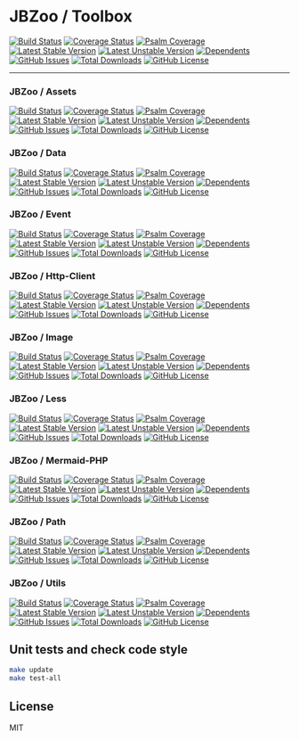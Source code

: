 # JBZoo / Toolbox

[![Build Status](https://travis-ci.org/JBZoo/Toolbox.svg?branch=master)](https://travis-ci.org/JBZoo/Toolbox)    [![Coverage Status](https://coveralls.io/repos/JBZoo/Toolbox/badge.svg)](https://coveralls.io/github/JBZoo/Toolbox?branch=master)    [![Psalm Coverage](https://shepherd.dev/github/JBZoo/Toolbox/coverage.svg)](https://shepherd.dev/github/JBZoo/Toolbox)    
[![Latest Stable Version](https://poser.pugx.org/JBZoo/Toolbox/v)](https://packagist.org/packages/JBZoo/Toolbox)    [![Latest Unstable Version](https://poser.pugx.org/JBZoo/Toolbox/v/unstable)](https://packagist.org/packages/JBZoo/Toolbox)    [![Dependents](https://poser.pugx.org/JBZoo/Toolbox/dependents)](https://packagist.org/packages/JBZoo/Toolbox/dependents?order_by=downloads)    [![GitHub Issues](https://img.shields.io/github/issues/JBZoo/Toolbox)](https://github.com/JBZoo/Toolbox/issues)    [![Total Downloads](https://poser.pugx.org/JBZoo/Toolbox/downloads)](https://packagist.org/packages/JBZoo/Toolbox/stats)    [![GitHub License](https://img.shields.io/github/license/JBZoo/Toolbox)](https://github.com/JBZoo/Toolbox/blob/master/LICENSE)


---- 


### JBZoo / Assets

[![Build Status](https://travis-ci.org/JBZoo/Assets.svg?branch=master)](https://travis-ci.org/JBZoo/Assets)    [![Coverage Status](https://coveralls.io/repos/JBZoo/Assets/badge.svg)](https://coveralls.io/github/JBZoo/Assets?branch=master)    [![Psalm Coverage](https://shepherd.dev/github/JBZoo/Assets/coverage.svg)](https://shepherd.dev/github/JBZoo/Assets)    
[![Latest Stable Version](https://poser.pugx.org/JBZoo/Assets/v)](https://packagist.org/packages/JBZoo/Assets)    [![Latest Unstable Version](https://poser.pugx.org/JBZoo/Assets/v/unstable)](https://packagist.org/packages/JBZoo/Assets)    [![Dependents](https://poser.pugx.org/JBZoo/Assets/dependents)](https://packagist.org/packages/JBZoo/Assets/dependents?order_by=downloads)    [![GitHub Issues](https://img.shields.io/github/issues/JBZoo/Assets)](https://github.com/JBZoo/Assets/issues)    [![Total Downloads](https://poser.pugx.org/JBZoo/Assets/downloads)](https://packagist.org/packages/JBZoo/Assets/stats)    [![GitHub License](https://img.shields.io/github/license/JBZoo/Assets)](https://github.com/JBZoo/Assets/blob/master/LICENSE)



### JBZoo / Data

[![Build Status](https://travis-ci.org/JBZoo/Data.svg?branch=master)](https://travis-ci.org/JBZoo/Data)    [![Coverage Status](https://coveralls.io/repos/JBZoo/Data/badge.svg)](https://coveralls.io/github/JBZoo/Data?branch=master)    [![Psalm Coverage](https://shepherd.dev/github/JBZoo/Data/coverage.svg)](https://shepherd.dev/github/JBZoo/Data)    
[![Latest Stable Version](https://poser.pugx.org/JBZoo/Data/v)](https://packagist.org/packages/JBZoo/Data)    [![Latest Unstable Version](https://poser.pugx.org/JBZoo/Data/v/unstable)](https://packagist.org/packages/JBZoo/Data)    [![Dependents](https://poser.pugx.org/JBZoo/Data/dependents)](https://packagist.org/packages/JBZoo/Data/dependents?order_by=downloads)    [![GitHub Issues](https://img.shields.io/github/issues/JBZoo/Data)](https://github.com/JBZoo/Data/issues)    [![Total Downloads](https://poser.pugx.org/JBZoo/Data/downloads)](https://packagist.org/packages/JBZoo/Data/stats)    [![GitHub License](https://img.shields.io/github/license/JBZoo/Data)](https://github.com/JBZoo/Data/blob/master/LICENSE)



### JBZoo / Event

[![Build Status](https://travis-ci.org/JBZoo/Event.svg?branch=master)](https://travis-ci.org/JBZoo/Event)    [![Coverage Status](https://coveralls.io/repos/JBZoo/Event/badge.svg)](https://coveralls.io/github/JBZoo/Event?branch=master)    [![Psalm Coverage](https://shepherd.dev/github/JBZoo/Event/coverage.svg)](https://shepherd.dev/github/JBZoo/Event)    
[![Latest Stable Version](https://poser.pugx.org/JBZoo/Event/v)](https://packagist.org/packages/JBZoo/Event)    [![Latest Unstable Version](https://poser.pugx.org/JBZoo/Event/v/unstable)](https://packagist.org/packages/JBZoo/Event)    [![Dependents](https://poser.pugx.org/JBZoo/Event/dependents)](https://packagist.org/packages/JBZoo/Event/dependents?order_by=downloads)    [![GitHub Issues](https://img.shields.io/github/issues/JBZoo/Event)](https://github.com/JBZoo/Event/issues)    [![Total Downloads](https://poser.pugx.org/JBZoo/Event/downloads)](https://packagist.org/packages/JBZoo/Event/stats)    [![GitHub License](https://img.shields.io/github/license/JBZoo/Event)](https://github.com/JBZoo/Event/blob/master/LICENSE)



### JBZoo / Http-Client

[![Build Status](https://travis-ci.org/JBZoo/Http-Client.svg?branch=master)](https://travis-ci.org/JBZoo/Http-Client)    [![Coverage Status](https://coveralls.io/repos/JBZoo/Http-Client/badge.svg)](https://coveralls.io/github/JBZoo/Http-Client?branch=master)    [![Psalm Coverage](https://shepherd.dev/github/JBZoo/Http-Client/coverage.svg)](https://shepherd.dev/github/JBZoo/Http-Client)    
[![Latest Stable Version](https://poser.pugx.org/JBZoo/Http-Client/v)](https://packagist.org/packages/JBZoo/Http-Client)    [![Latest Unstable Version](https://poser.pugx.org/JBZoo/Http-Client/v/unstable)](https://packagist.org/packages/JBZoo/Http-Client)    [![Dependents](https://poser.pugx.org/JBZoo/Http-Client/dependents)](https://packagist.org/packages/JBZoo/Http-Client/dependents?order_by=downloads)    [![GitHub Issues](https://img.shields.io/github/issues/JBZoo/Http-Client)](https://github.com/JBZoo/Http-Client/issues)    [![Total Downloads](https://poser.pugx.org/JBZoo/Http-Client/downloads)](https://packagist.org/packages/JBZoo/Http-Client/stats)    [![GitHub License](https://img.shields.io/github/license/JBZoo/Http-Client)](https://github.com/JBZoo/Http-Client/blob/master/LICENSE)



### JBZoo / Image

[![Build Status](https://travis-ci.org/JBZoo/Image.svg?branch=master)](https://travis-ci.org/JBZoo/Image)    [![Coverage Status](https://coveralls.io/repos/JBZoo/Image/badge.svg)](https://coveralls.io/github/JBZoo/Image?branch=master)    [![Psalm Coverage](https://shepherd.dev/github/JBZoo/Image/coverage.svg)](https://shepherd.dev/github/JBZoo/Image)    
[![Latest Stable Version](https://poser.pugx.org/JBZoo/Image/v)](https://packagist.org/packages/JBZoo/Image)    [![Latest Unstable Version](https://poser.pugx.org/JBZoo/Image/v/unstable)](https://packagist.org/packages/JBZoo/Image)    [![Dependents](https://poser.pugx.org/JBZoo/Image/dependents)](https://packagist.org/packages/JBZoo/Image/dependents?order_by=downloads)    [![GitHub Issues](https://img.shields.io/github/issues/JBZoo/Image)](https://github.com/JBZoo/Image/issues)    [![Total Downloads](https://poser.pugx.org/JBZoo/Image/downloads)](https://packagist.org/packages/JBZoo/Image/stats)    [![GitHub License](https://img.shields.io/github/license/JBZoo/Image)](https://github.com/JBZoo/Image/blob/master/LICENSE)



### JBZoo / Less

[![Build Status](https://travis-ci.org/JBZoo/Less.svg?branch=master)](https://travis-ci.org/JBZoo/Less)    [![Coverage Status](https://coveralls.io/repos/JBZoo/Less/badge.svg)](https://coveralls.io/github/JBZoo/Less?branch=master)    [![Psalm Coverage](https://shepherd.dev/github/JBZoo/Less/coverage.svg)](https://shepherd.dev/github/JBZoo/Less)    
[![Latest Stable Version](https://poser.pugx.org/JBZoo/Less/v)](https://packagist.org/packages/JBZoo/Less)    [![Latest Unstable Version](https://poser.pugx.org/JBZoo/Less/v/unstable)](https://packagist.org/packages/JBZoo/Less)    [![Dependents](https://poser.pugx.org/JBZoo/Less/dependents)](https://packagist.org/packages/JBZoo/Less/dependents?order_by=downloads)    [![GitHub Issues](https://img.shields.io/github/issues/JBZoo/Less)](https://github.com/JBZoo/Less/issues)    [![Total Downloads](https://poser.pugx.org/JBZoo/Less/downloads)](https://packagist.org/packages/JBZoo/Less/stats)    [![GitHub License](https://img.shields.io/github/license/JBZoo/Less)](https://github.com/JBZoo/Less/blob/master/LICENSE)



### JBZoo / Mermaid-PHP

[![Build Status](https://travis-ci.org/JBZoo/Mermaid-PHP.svg?branch=master)](https://travis-ci.org/JBZoo/Mermaid-PHP)    [![Coverage Status](https://coveralls.io/repos/JBZoo/Mermaid-PHP/badge.svg)](https://coveralls.io/github/JBZoo/Mermaid-PHP?branch=master)    [![Psalm Coverage](https://shepherd.dev/github/JBZoo/Mermaid-PHP/coverage.svg)](https://shepherd.dev/github/JBZoo/Mermaid-PHP)    
[![Latest Stable Version](https://poser.pugx.org/JBZoo/Mermaid-PHP/v)](https://packagist.org/packages/JBZoo/Mermaid-PHP)    [![Latest Unstable Version](https://poser.pugx.org/JBZoo/Mermaid-PHP/v/unstable)](https://packagist.org/packages/JBZoo/Mermaid-PHP)    [![Dependents](https://poser.pugx.org/JBZoo/Mermaid-PHP/dependents)](https://packagist.org/packages/JBZoo/Mermaid-PHP/dependents?order_by=downloads)    [![GitHub Issues](https://img.shields.io/github/issues/JBZoo/Mermaid-PHP)](https://github.com/JBZoo/Mermaid-PHP/issues)    [![Total Downloads](https://poser.pugx.org/JBZoo/Mermaid-PHP/downloads)](https://packagist.org/packages/JBZoo/Mermaid-PHP/stats)    [![GitHub License](https://img.shields.io/github/license/JBZoo/Mermaid-PHP)](https://github.com/JBZoo/Mermaid-PHP/blob/master/LICENSE)



### JBZoo / Path

[![Build Status](https://travis-ci.org/JBZoo/Path.svg?branch=master)](https://travis-ci.org/JBZoo/Path)    [![Coverage Status](https://coveralls.io/repos/JBZoo/Path/badge.svg)](https://coveralls.io/github/JBZoo/Path?branch=master)    [![Psalm Coverage](https://shepherd.dev/github/JBZoo/Path/coverage.svg)](https://shepherd.dev/github/JBZoo/Path)    
[![Latest Stable Version](https://poser.pugx.org/JBZoo/Path/v)](https://packagist.org/packages/JBZoo/Path)    [![Latest Unstable Version](https://poser.pugx.org/JBZoo/Path/v/unstable)](https://packagist.org/packages/JBZoo/Path)    [![Dependents](https://poser.pugx.org/JBZoo/Path/dependents)](https://packagist.org/packages/JBZoo/Path/dependents?order_by=downloads)    [![GitHub Issues](https://img.shields.io/github/issues/JBZoo/Path)](https://github.com/JBZoo/Path/issues)    [![Total Downloads](https://poser.pugx.org/JBZoo/Path/downloads)](https://packagist.org/packages/JBZoo/Path/stats)    [![GitHub License](https://img.shields.io/github/license/JBZoo/Path)](https://github.com/JBZoo/Path/blob/master/LICENSE)



### JBZoo / Utils

[![Build Status](https://travis-ci.org/JBZoo/Utils.svg?branch=master)](https://travis-ci.org/JBZoo/Utils)    [![Coverage Status](https://coveralls.io/repos/JBZoo/Utils/badge.svg)](https://coveralls.io/github/JBZoo/Utils?branch=master)    [![Psalm Coverage](https://shepherd.dev/github/JBZoo/Utils/coverage.svg)](https://shepherd.dev/github/JBZoo/Utils)    
[![Latest Stable Version](https://poser.pugx.org/JBZoo/Utils/v)](https://packagist.org/packages/JBZoo/Utils)    [![Latest Unstable Version](https://poser.pugx.org/JBZoo/Utils/v/unstable)](https://packagist.org/packages/JBZoo/Utils)    [![Dependents](https://poser.pugx.org/JBZoo/Utils/dependents)](https://packagist.org/packages/JBZoo/Utils/dependents?order_by=downloads)    [![GitHub Issues](https://img.shields.io/github/issues/JBZoo/Utils)](https://github.com/JBZoo/Utils/issues)    [![Total Downloads](https://poser.pugx.org/JBZoo/Utils/downloads)](https://packagist.org/packages/JBZoo/Utils/stats)    [![GitHub License](https://img.shields.io/github/license/JBZoo/Utils)](https://github.com/JBZoo/Utils/blob/master/LICENSE)

 

## Unit tests and check code style
```sh
make update
make test-all
```


## License

MIT
